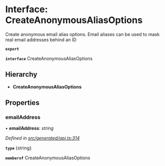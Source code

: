 # Interface: CreateAnonymousAliasOptions

Create anonymous email alias options. Email aliases can be used to mask real email addresses behind an ID

**`export`** 

**`interface`** CreateAnonymousAliasOptions

## Hierarchy

* **CreateAnonymousAliasOptions**

## Properties

###  emailAddress

• **emailAddress**: *string*

*Defined in [src/generated/api.ts:314](https://github.com/mailslurp/mailslurp-client-ts-js/blob/c5d4ad1/src/generated/api.ts#L314)*

**`type`** {string}

**`memberof`** CreateAnonymousAliasOptions
